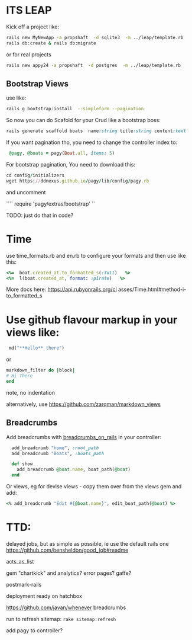 # ITS LEAP
Kick off a project like:
````bash
rails new MyNewApp -a propshaft  -d sqlite3  -m ../leap/template.rb
rails db:create & rails db:migrate 
````
or for real projects
````bash
rails new appy24 -a propshaft  -d postgres  -m ../leap/template.rb
````

## Bootstrap Views
use like: 
````bash
rails g bootstrap:install  --simpleform --pagination 
````
So now you can do Scafold for your Crud like a bootstrap boss:
````ruby
rails generate scaffold boats  name:string title:string content:text
````
If you want pagination tho, you need to change the controller index to:
````ruby
 @pagy, @boats = pagy(Boat.all, items: 5)
````

For bootstrap pagination, You need to download this:
````ruby
cd config/initializers 
wget https://ddnexus.github.io/pagy/lib/config/pagy.rb
````
and uncomment

```` require 'pagy/extras/bootstrap' ``

TODO:  just do that in code?

# Time
use time_formats.rb and en.rb to configure your formats and then use like this: 
````ruby
<%=  boat.created_at.to_formatted_s(:full)   %>
<%=  l(boat.created_at, format: :pirate)   %>
````
More docs here: https://api.rubyonrails.org/cl  asses/Time.html#method-i-to_formatted_s


# Use github flavour markup in your views like: 
````ruby
 md("**Hello** there")
````

or
````ruby
markdown_filter do |block|
# Hi There
end
````
note, no indentation

alternatively, use https://github.com/zarqman/markdown_views

## Breadcrumbs
Add breadcrumbs with [breadcrumbs_on_rails](https://github.com/weppos/breadcrumbs_on_rails) in your controller:
````ruby
  add_breadcrumb "home", :root_path
  add_breadcrumb "Boats", :boats_path

  def show
    add_breadcrumb @boat.name, boat_path(@boat)
  end
````
Or views, eg for devise views - copy them over from the views gem and add:
````ruby
<% add_breadcrumb "Edit #{@boat.name}", edit_boat_path(@boat) %>
````


# TTD:
delayed jobs, but as simple as possible, ie use the default rails one
https://github.com/bensheldon/good_job#readme

acts_as_list	

gem "chartkick" and analytics?
error pages? gaffe?




postmark-rails

deployment ready on hatchbox

https://github.com/javan/whenever
breadcrumbs 


run to refresh sitemap: `rake sitemap:refresh`


add pagy to controller? 
